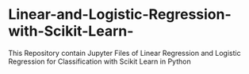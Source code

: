 # Linear-and-Logistic-Regression-with-Scikit-Learn-
This Repository contain Jupyter Files of Linear Regression and  Logistic Regression for Classification with Scikit Learn in Python 
